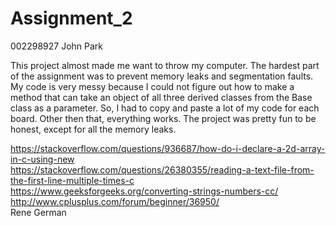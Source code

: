 # Assignment_2
002298927
John Park

This project almost made me want to throw my computer. The hardest part of the assignment was to 
prevent memory leaks and segmentation faults.
My code is very messy because I could not figure out how to make a method that can take an object of all three derived classes
from the Base class as a parameter. So, I had to copy and paste a lot of my code for each board. Other then that, everything works. 
The project was pretty fun to be honest, except for all the memory leaks. 


https://stackoverflow.com/questions/936687/how-do-i-declare-a-2d-array-in-c-using-new     
https://stackoverflow.com/questions/26380355/reading-a-text-file-from-the-first-line-multiple-times-c  
https://www.geeksforgeeks.org/converting-strings-numbers-cc/	
http://www.cplusplus.com/forum/beginner/36950/   		
Rene German


